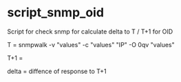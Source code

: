 # script_snmp_oid


Script for check snmp for calculate delta to T / T+1 for OID


T = snmpwalk -v "values"  -c "values"  "IP" -O 0qv "values"  

T+1 =

delta = diffence of response to T+1
